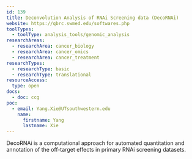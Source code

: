 ```yaml
---
id: 139
title: Deconvolution Analysis of RNAi Screening data (DecoRNAi)
website: https://qbrc.swmed.edu/softwares.php
toolTypes:
  - toolType: analysis_tools/genomic_analysis
researchAreas:
  - researchArea: cancer_biology
  - researchArea: cancer_omics
  - researchArea: cancer_treatment
researchTypes:
  - researchType: basic
  - researchType: translational
resourceAccess:
  type: open
docs:
  - doc: ccg
poc:
  - email: Yang.Xie@UTsouthwestern.edu
    name:
      firstname: Yang
      lastname: Xie
---
```

DecoRNAi is a computational approach for automated quantitation and annotation of the off-target effects in primary RNAi screening datasets.

